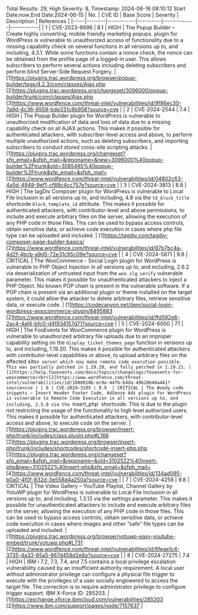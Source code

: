 Total Results: 29, High Severity: 8, Timestamp: 2024-06-16 08:10:12
Start Date:now;End Date:2024-06-15
| No. | CVE ID | Base Score | Severity | Description | References |
|-----|--------|------------|----------|-------------|------------|
| 1 | CVE-2023-6696 | 8.1  | HIGH | The Popup Builder – Create highly converting, mobile friendly marketing popups. plugin for WordPress is vulnerable to unauthorized access of functionality due to a missing capability check on several functions in all versions up to, and including, 4.3.1. While some functions contain a nonce check, the nonce can be obtained from the profile page of a logged-in user. This allows subscribers to perform several actions including deleting subscribers and perform blind Server-Side Request Forgery. | [1]https://plugins.trac.wordpress.org/browser/popup-builder/tags/4.2.3/com/classes/Ajax.php<br>[2]https://plugins.trac.wordpress.org/changeset/3096000/popup-builder/trunk/com/classes/Ajax.php<br>[3]https://www.wordfence.com/threat-intel/vulnerabilities/id/9f86ec30-7a9d-4c36-8559-bde331c8b958?source=cve |
| 2 | CVE-2024-2544 | 7.4  | HIGH | The Popup Builder plugin for WordPress is vulnerable to unauthorized modification of data and loss of data due to a missing capability check on all AJAX actions. This makes it possible for authenticated attackers, with subscriber-level access and above, to perform multiple unauthorized actions, such as deleting subscribers, and importing subscribers to conduct stored cross-site scripting attacks. | [1]https://plugins.trac.wordpress.org/changeset?sfp_email=&sfph_mail=&reponame=&new=3096000%40popup-builder%2Ftrunk&old=3085485%40popup-builder%2Ftrunk&sfp_email=&sfph_mail=<br>[2]https://www.wordfence.com/threat-intel/vulnerabilities/id/04802c63-4a5d-4948-9ef1-cf89c4cc757e?source=cve |
| 3 | CVE-2024-3813 | 8.8  | HIGH | The tagDiv Composer plugin for WordPress is vulnerable to Local File Inclusion in all versions up to, and including, 4.8 via the `td_block_title` shortcode `block_template_id` attribute. This makes it possible for authenticated attackers, with contributor-level and above permissions, to include and execute arbitrary files on the server, allowing the execution of any PHP code in those files. This can be used to bypass access controls, obtain sensitive data, or achieve code execution in cases where php file type can be uploaded and included. | [1]https://tagdiv.com/tagdiv-composer-page-builder-basics/<br>[2]https://www.wordfence.com/threat-intel/vulnerabilities/id/87b7bc4a-4d2f-4bcb-a9d5-72e31c95c09e?source=cve |
| 4 | CVE-2024-5871 | 9.8  | CRITICAL | The WooCommerce - Social Login plugin for WordPress is vulnerable to PHP Object Injection in all versions up to, and including, 2.6.2 via deserialization of untrusted input from the `woo_slg_verify` vulnerable parameter. This makes it possible for unauthenticated attackers to inject a PHP Object. No known POP chain is present in the vulnerable software. If a POP chain is present via an additional plugin or theme installed on the target system, it could allow the attacker to delete arbitrary files, retrieve sensitive data, or execute code. | [1]https://codecanyon.net/item/social-login-wordpress-woocommerce-plugin/8495883<br>[2]https://www.wordfence.com/threat-intel/vulnerabilities/id/ffd592e6-2ac4-4af4-bfc0-d4f834157d71?source=cve |
| 5 | CVE-2024-6000 | 7.1  | HIGH | The FooEvents for WooCommerce plugin for WordPress is vulnerable to unauthorized arbitrary file uploads due to an improper capability setting on the `display_ticket_themes_page` function in versions up to, and including, 1.19.20. This makes it possible for authenticated attackers with contributor-level capabilities or above, to upload arbitrary files on the affected site`s server which may make remote code execution possible. This was partially patched in 1.19.20, and fully patched in 1.19.21. | [1]https://help.fooevents.com/docs/topics/changelogs/fooevents-for-woocommerce/<br>[2]https://www.wordfence.com/threat-intel/vulnerabilities/id/1080810b-ec9a-44fb-b4da-49b28646a441?source=cve |
| 6 | CVE-2024-3105 | 9.9  | CRITICAL | The Woody code snippets – Insert Header Footer Code, AdSense Ads plugin for WordPress is vulnerable to Remote Code Execution in all versions up to, and including, 2.5.0 via the `insert_php` shortcode. This is due to the plugin not restricting the usage of the functionality to high level authorized users. This makes it possible for authenticated attackers, with contributor-level access and above, to execute code on the server. | [1]https://plugins.trac.wordpress.org/browser/insert-php/trunk/includes/class.plugin.php#L166<br>[2]https://plugins.trac.wordpress.org/browser/insert-php/trunk/includes/shortcodes/shortcode-insert-php.php<br>[3]https://plugins.trac.wordpress.org/changeset?sfp_email=&sfph_mail=&reponame=&old=3102522%40insert-php&new=3102522%40insert-php&sfp_email=&sfph_mail=<br>[4]https://www.wordfence.com/threat-intel/vulnerabilities/id/134ad095-b0a0-4f0f-832d-3e558d4a250a?source=cve |
| 7 | CVE-2024-4258 | 9.8  | CRITICAL | The Video Gallery – YouTube Playlist, Channel Gallery by YotuWP plugin for WordPress is vulnerable to Local File Inclusion in all versions up to, and including, 1.3.13 via the settings parameter. This makes it possible for unauthenticated attackers to include and execute arbitrary files on the server, allowing the execution of any PHP code in those files. This can be used to bypass access controls, obtain sensitive data, or achieve code execution in cases where images and other “safe” file types can be uploaded and included. | [1]https://plugins.trac.wordpress.org/browser/yotuwp-easy-youtube-embed/trunk/yotuwp.php#L731<br>[2]https://www.wordfence.com/threat-intel/vulnerabilities/id/6feae1c4-3735-4a33-85a5-867d458d2e8a?source=cve |
| 8 | CVE-2024-27275 | 7.4  | HIGH | IBM i 7.2, 7.3, 7.4, and 7.5 contains a local privilege escalation vulnerability caused by an insufficient authority requirement. A local user without administrator privilege can configure a physical file trigger to execute with the privileges of a user socially engineered to access the target file. The correction is to require administrator privilege to configure trigger support.  IBM X-Force ID:  285203. | [1]https://exchange.xforce.ibmcloud.com/vulnerabilities/285203<br>[2]https://www.ibm.com/support/pages/node/7157637 |
